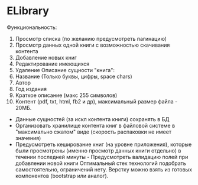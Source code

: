 # ELibrary
Функциональность: 
  1) Просмотр списка (по желанию предусмотреть пагинацию) 
  2) Просмотр данных одной книги с возможностью скачивания контента 
  3) Добавление новых книг 
  4) Редактирование имеющихся 
  5) Удаление 
Описание сущности "книга": 
  1) Название (Только буквы, цифры, space chars) 
  2) Автор
  3) Год издания 
  4) Краткое описание (макс 255 символов) 
  5) Контент (pdf, txt, html, fb2 и др), максимальный размер файла - 20МБ. 
- Данные сущностей (за искл контента книги) сохранять в БД 
- Организовать хранилище контента книг в файловой системе в "максимально сжатом" виде (скорость распаковки не имеет значения) 
- Предусмотреть кеширование книг (на уровне приложения), которые были просмотрены (именно просмотр данных книги отдельно) 
в течении последней минуты - Предусмотреть валидацию полей при добавлении новой книги Оптимальный стек технологий подобрать 
самостоятельно, ограничений нету. 
Верстку можно взять из готовых компонентов (bootstrap или аналог). 
